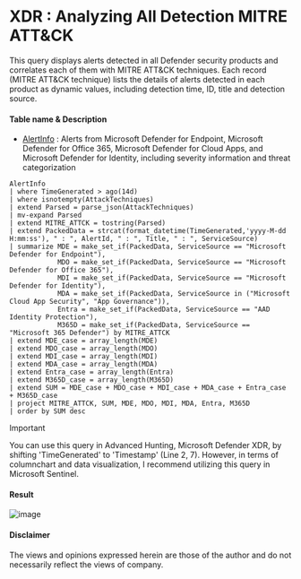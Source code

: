 # XDR : Analyzing All Detection MITRE ATT&CK 
This query displays alerts detected in all Defender security products and correlates each of them with MITRE ATT&CK techniques. Each record (MITRE ATT&CK technique) lists the details of alerts detected in each product as dynamic values, including detection time, ID, title and detection source.

#### Table name & Description
- [AlertInfo](https://learn.microsoft.com/en-us/microsoft-365/security/defender/advanced-hunting-alertinfo-table?view=o365-worldwide) : Alerts from Microsoft Defender for Endpoint, Microsoft Defender for Office 365, Microsoft Defender for Cloud Apps, and Microsoft Defender for Identity, including severity information and threat categorization

```kusto
AlertInfo
| where TimeGenerated > ago(14d)
| where isnotempty(AttackTechniques)
| extend Parsed = parse_json(AttackTechniques)
| mv-expand Parsed
| extend MITRE_ATTCK = tostring(Parsed)
| extend PackedData = strcat(format_datetime(TimeGenerated,'yyyy-M-dd H:mm:ss'), " : ", AlertId, " : ", Title, " : ", ServiceSource)
| summarize MDE = make_set_if(PackedData, ServiceSource == "Microsoft Defender for Endpoint"),
            MDO = make_set_if(PackedData, ServiceSource == "Microsoft Defender for Office 365"),
            MDI = make_set_if(PackedData, ServiceSource == "Microsoft Defender for Identity"),
            MDA = make_set_if(PackedData, ServiceSource in ("Microsoft Cloud App Security", "App Governance")),
            Entra = make_set_if(PackedData, ServiceSource == "AAD Identity Protection"),
            M365D = make_set_if(PackedData, ServiceSource == "Microsoft 365 Defender") by MITRE_ATTCK
| extend MDE_case = array_length(MDE)
| extend MDO_case = array_length(MDO)
| extend MDI_case = array_length(MDI)
| extend MDA_case = array_length(MDA)
| extend Entra_case = array_length(Entra) 
| extend M365D_case = array_length(M365D) 
| extend SUM = MDE_case + MDO_case + MDI_case + MDA_case + Entra_case + M365D_case
| project MITRE_ATTCK, SUM, MDE, MDO, MDI, MDA, Entra, M365D
| order by SUM desc 
```
> [!Important]
> You can use this query in Advanced Hunting, Microsoft Defender XDR, by shifting 'TimeGenerated' to 'Timestamp' (Line 2, 7). However, in terms of columnchart and data visualization, I recommend utilizing this query in Microsoft Sentinel.

#### Result
![image](https://github.com/LearningKijo/KQL/assets/120234772/d081cb11-c00c-415e-b6e8-bc8d8a90bb35)

#### Disclaimer
The views and opinions expressed herein are those of the author and do not necessarily reflect the views of company.
